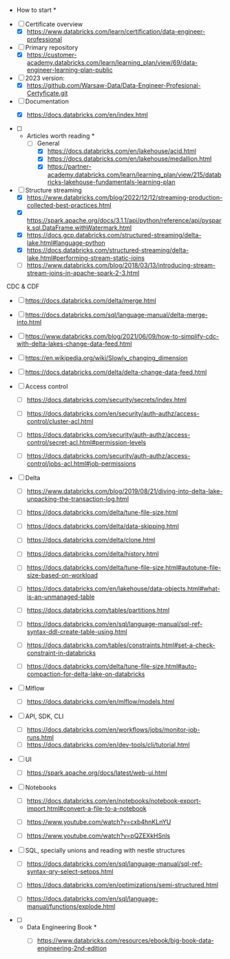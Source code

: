 * How to start *

- [ ] Certificate overview
	- [x] https://www.databricks.com/learn/certification/data-engineer-professional

- [ ] Primary repository
	- [x] https://customer-academy.databricks.com/learn/learning_plan/view/69/data-engineer-learning-plan-public

- [ ] 2023 version:
	- [x] https://github.com/Warsaw-Data/Data-Engineer-Profesional-Certyficate.git

- [ ] Documentation
	- [x] https://docs.databricks.com/en/index.html


- [ ] * Articles worth reading *
	- [ ] General
		- [x] https://docs.databricks.com/en/lakehouse/acid.html
		- [x] https://docs.databricks.com/en/lakehouse/medallion.html 
		- [x] https://partner-academy.databricks.com/learn/learning_plan/view/215/databricks-lakehouse-fundamentals-learning-plan

- [ ] Structure streaming
	- [x]  https://www.databricks.com/blog/2022/12/12/streaming-production-collected-best-practices.html
	- [x] https://spark.apache.org/docs/3.1.1/api/python/reference/api/pyspark.sql.DataFrame.withWatermark.html
	- [x] https://docs.gcp.databricks.com/structured-streaming/delta-lake.html#language-python
	- [x] https://docs.databricks.com/structured-streaming/delta-lake.html#performing-stream-static-joins
	- [ ] https://www.databricks.com/blog/2018/03/13/introducing-stream-stream-joins-in-apache-spark-2-3.html

CDC & CDF

- [ ] https://docs.databricks.com/delta/merge.html
- [ ] https://docs.databricks.com/sql/language-manual/delta-merge-into.html
- [ ] https://www.databricks.com/blog/2021/06/09/how-to-simplify-cdc-with-delta-lakes-change-data-feed.html
- [ ] https://en.wikipedia.org/wiki/Slowly_changing_dimension
- [ ] https://docs.databricks.com/delta/delta-change-data-feed.html

- [ ] Access control
	- [ ] https://docs.databricks.com/security/secrets/index.html
	- [ ] https://docs.databricks.com/en/security/auth-authz/access-control/cluster-acl.html
	- [ ] https://docs.databricks.com/security/auth-authz/access-control/secret-acl.html#permission-levels 
	- [ ] https://docs.databricks.com/security/auth-authz/access-control/jobs-acl.html#job-permissions


- [ ] Delta
	- [ ] https://www.databricks.com/blog/2019/08/21/diving-into-delta-lake-unpacking-the-transaction-log.html
	- [ ] https://docs.databricks.com/delta/tune-file-size.html
	- [ ] https://docs.databricks.com/delta/data-skipping.html
	- [ ] https://docs.databricks.com/delta/clone.html
	- [ ] https://docs.databricks.com/delta/history.html
	- [ ] https://docs.databricks.com/delta/tune-file-size.html#autotune-file-size-based-on-workload
	- [ ] https://docs.databricks.com/en/lakehouse/data-objects.html#what-is-an-unmanaged-table
	- [ ] https://docs.databricks.com/tables/partitions.html
	- [ ] https://docs.databricks.com/en/sql/language-manual/sql-ref-syntax-ddl-create-table-using.html
	- [ ] https://docs.databricks.com/tables/constraints.html#set-a-check-constraint-in-databricks
	- [ ] https://docs.databricks.com/delta/tune-file-size.html#auto-compaction-for-delta-lake-on-databricks


- [ ] Mlflow
	- [ ] https://docs.databricks.com/en/mlflow/models.html

- [ ] API, SDK, CLI
	- [ ] https://docs.databricks.com/en/workflows/jobs/monitor-job-runs.html
	- [ ] https://docs.databricks.com/en/dev-tools/cli/tutorial.html

- [ ] UI
	- [ ] https://spark.apache.org/docs/latest/web-ui.html

- [ ] Notebooks
	- [ ] https://docs.databricks.com/en/notebooks/notebook-export-import.html#convert-a-file-to-a-notebook
	- [ ] https://www.youtube.com/watch?v=cxb4hnKLnYU
	- [ ] https://www.youtube.com/watch?v=pQZEXkHSnls


- [ ] SQL, specially unions and reading with nestle structures
	- [ ] https://docs.databricks.com/en/sql/language-manual/sql-ref-syntax-qry-select-setops.html
	- [ ] https://docs.databricks.com/en/optimizations/semi-structured.html
	- [ ] https://docs.databricks.com/en/sql/language-manual/functions/explode.html


- [ ] * Data Engineering Book *
	- [ ] https://www.databricks.com/resources/ebook/big-book-data-engineering-2nd-edition







